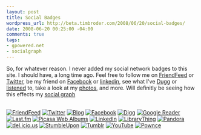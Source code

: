 ```yaml
--- 
layout: post
title: Social Badges
wordpress_url: http://beta.timbroder.com/2008/06/20/social-badges/
date: 2008-06-20 00:25:00 -04:00
comments: true
tags: 
- gpowered.net
- socialgraph
---
```

So, for whatever reason. I never added my social network badges to this site.  I should have, a long time ago. Feel free to follow me on <a href="http://friendfeed.com/broderboy" rel="me">FriendFeed</a> or <a href="http://twitter.com/broderboy" rel="me">Twitter</a>, be my friend on <a href="http://www.facebook.com/profile.php?id=17500954" rel="me">Facebook</a> or <a href="http://www.linkedin.com/pub/5/749/644" rel="me">linkedin</a>, see what I've <a href="http://www.digg.com/users/timothybroder" rel="me">Dugg</a> or <a href="http://www.last.fm/user/broderboy/" rel="me">listened</a> to, take a look at my <a href="http://picasaweb.google.com/timothy.broder" rel="me">photos</a>, and more.  Will definitly be seeing how this effects my <a href="http://code.google.com/apis/socialgraph/">social graph</a><br /><br />

<a href="http://friendfeed.com/broderboy" rel="me"><img src="http://gpowered.net/php/images/internal.png" border="0" alt="FriendFeed"/></a>
<a href="http://twitter.com/broderboy" rel="me"><img src="http://gpowered.net/php/images/twitter.png" alt="Twitter" border="0"/></a>
<a href="http://blog.gpowered.net/" rel="me"><img src="http://gpowered.net/php/images/blog.png" alt="Blog" border="0"/></a>
<a href="http://www.facebook.com/profile.php?id=17500954" rel="me"><img src="http://gpowered.net/php/images/facebook.png" alt="Facebook" border="0"/></a>
<a href="http://www.digg.com/users/timothybroder" rel="me"><img src="http://gpowered.net/php/images/digg.png" alt="Digg" border="0"/></a>
<a href="http://www.google.com/reader/shared/16162999404522159936" rel="me"><img src="http://gpowered.net/php/images/googlereader.png" alt="Google Reader" border="0"/></a>
<a href="http://www.last.fm/user/broderboy/" rel="me"><img src="http://gpowered.net/php/images/lastfm.png" alt="Last.fm" border="0"/></a>
<a href="http://picasaweb.google.com/timothy.broder" rel="me"><img src="http://gpowered.net/php/images/picasa.png" alt="Picasa Web Albums" border="0"/></a>
<a href="http://www.linkedin.com/pub/5/749/644" rel="me"><img src="http://gpowered.net/php/images/linkedin.png" alt="LinkedIn" border="0"/></a>
<a href="http://www.librarything.com/profile/broderboy" rel="me"><img src="http://gpowered.net/php/images/librarything.png" alt="LibraryThing" border="0"/></a>
<a href="http://www.pandora.com/people/timothy.broder" rel="me"><img src="http://gpowered.net/php/images/pandora.png" alt="Pandora" border="0"/></a>
<a href="http://del.icio.us/broderboy" rel="me"><img src="http://gpowered.net/php/images/delicious.png" alt="del.icio.us" border="0"/></a>
<a href="http://broderboy.stumbleupon.com/" rel="me"><img src="http://gpowered.net/php/images/stumbleupon.png" alt="StumbleUpon" border="0"/></a>
<a href="http://broderboy.tumblr.com/" rel="me"><img src="http://gpowered.net/php/images/tumblr.png" alt="Tumblr" border="0"/></a>
<a href="http://www.youtube.com/profile?user=broderboy" rel="me"><img src="http://gpowered.net/php/images/youtube.png" alt="YouTube" border="0"/></a>
<a href="http://pownce.com/broderboy/" rel="me"><img src="http://gpowered.net/php/images/pownce.png" alt="Pownce" border="0"/></a>
